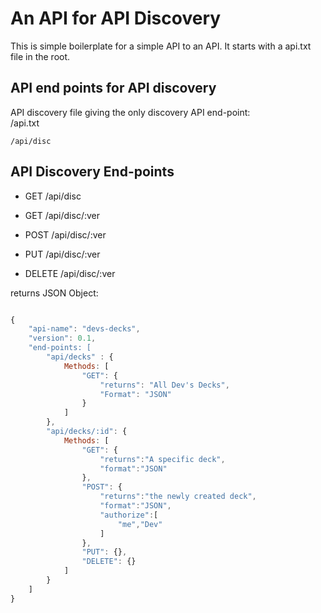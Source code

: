 
# An API for API Discovery 

This is simple boilerplate for a simple API to an API.
It starts with a api.txt file in the root.

## API end points for API discovery

API discovery file giving the only discovery API end-point:  
/api.txt
```
/api/disc
```
## API Discovery End-points
* GET /api/disc
* GET /api/disc/:ver

* POST /api/disc/:ver    <dev>
* PUT /api/disc/:ver     <dev>
* DELETE /api/disc/:ver  <dev>


returns JSON Object:
```javascript

{
    "api-name": "devs-decks",
    "version": 0.1,
    "end-points: [
        "api/decks" : {
            Methods: [
                "GET": {
                    "returns": "All Dev's Decks",
                    "Format": "JSON"
                }
            ]
        },
        "api/decks/:id": {
            Methods: [
                "GET": {
                    "returns":"A specific deck",
                    "format":"JSON"
                },
                "POST": {
                    "returns":"the newly created deck",
                    "format":"JSON",
                    "authorize":[
                        "me","Dev"
                    ]
                },
                "PUT": {},
                "DELETE": {}
            ]
        }
    ]
}
```